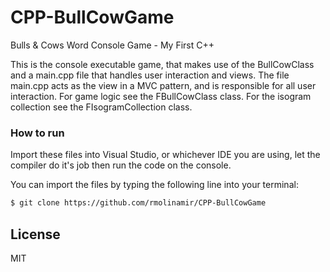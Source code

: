 # CPP-BullCowGame
Bulls &amp; Cows Word Console Game - My First C++

This is the console executable game, that makes use of the BullCowClass and a main.cpp file that handles user interaction and views. The file main.cpp acts as the view in a MVC pattern, and is responsible for all user interaction. For game logic see the FBullCowClass class. For the isogram collection see the FIsogramCollection class.

### How to run
Import these files into Visual Studio, or whichever IDE you are using, let the compiler do it's job then run the code on the console.

You can import the files by typing the following line into your terminal:

```sh
$ git clone https://github.com/rmolinamir/CPP-BullCowGame
```

License
----

MIT
